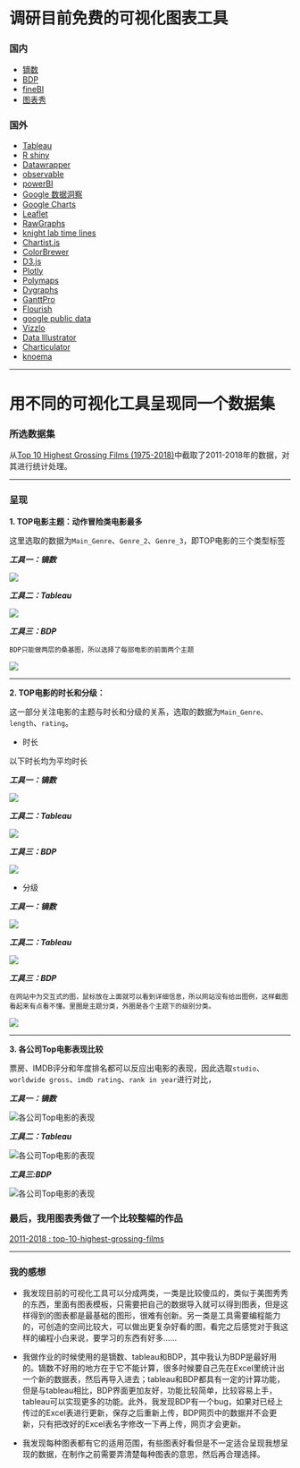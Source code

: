 # 调研目前免费的可视化图表工具

### 国内
- [镝数](https://dydata.io/appv2/#/pages/index/home)
- [BDP](https://me.bdp.cn/home.html)
- [fineBI](https://www.finebi.com/)
- [图表秀](https://www.tubiaoxiu.com/index.html)



### 国外

- [Tableau](https://www.tableau.com/)
- [R shiny](http://shiny.rstudio.com/)
- [Datawrapper](https://www.datawrapper.de/)
- [observable](https://observablehq.com)
- [powerBI](https://powerbi.microsoft.com/zh-cn/get-started/)
- [Google 数据洞察](https://developers.google.cn/datastudio?hl=de)
- [Google Charts](http://www.google-chart.com/2013/04/)
- [Leaflet](https://leafletjs.com/)
- [RawGraphs](https://rawgraphs.io/)
- [knight lab time lines](http://timeline.knightlab.com/)
- [Chartist.js](http://gionkunz.github.io/chartist-js/)
- [ColorBrewer](http://colorbrewer2.org/#type=sequential&scheme=BuGn&n=3)
- [D3.js](https://d3js.org/)
- [Plotly](https://plot.ly/python/)
- [Polymaps](http://polymaps.org/)
- [Dygraphs](http://dygraphs.com/)
- [GanttPro](https://ganttpro.com/)
- [Flourish](https://app.flourish.studio/projects)
- [google public data](https://www.google.com/publicdata/directory?hl=en_US&dl=en_US#!)
- [Vizzlo](https://vizzlo.com/)
- [Data lllustrator](http://data-illustrator.com/)
- [Charticulator](https://charticulator.com/app/index.html)
- [knoema](https://cn.knoema.com/)




___

# 用不同的可视化工具呈现同一个数据集

### 所选数据集

从[Top 10 Highest Grossing Films (1975-2018)](https://www.kaggle.com/bidyutchanda/top-10-highest-grossing-films-19752018/downloads/top-10-highest-grossing-films-19752018.zip/1)中截取了2011-2018年的数据，对其进行统计处理。

___
### 呈现

**1. TOP电影主题：动作冒险类电影最多**


这里选取的数据为`Main_Genre`、`Genre_2`、`Genre_3`，即TOP电影的三个类型标签

***工具一：镝数***

![](https://github.com/starlee1998/homework/blob/master/top%E7%94%B5%E5%BD%B1%E4%B8%BB%E9%A2%98.png)

***工具二：Tableau***

![](https://github.com/starlee1998/homework/blob/master/%E4%B8%89%E4%B8%AA%E4%B8%BB%E8%A6%81%E6%A0%87%E7%AD%BE%E5%88%86%E5%B8%83%E6%83%85%E5%86%B52.png)

***工具三：BDP***

`BDP只能做两层的桑基图，所以选择了每部电影的前面两个主题`

![](https://github.com/starlee1998/homework/blob/master/top%E7%94%B5%E5%BD%B1%E4%B8%BB%E9%A2%983.png)
     
     
    
___
**2. TOP电影的时长和分级：**

这一部分关注电影的主题与时长和分级的关系，选取的数据为`Main_Genre`、`length`、`rating`。

- 时长
   
以下时长均为平均时长
     
***工具一：镝数***

![](https://github.com/starlee1998/homework/blob/master/%E4%B8%BB%E9%A2%98%E4%B8%8E%E6%97%B6%E9%95%BF1.png)

***工具二：Tableau***

![](https://github.com/starlee1998/homework/blob/master/%E4%B8%BB%E9%A2%98%E4%B8%8E%E6%97%B6%E9%95%BF2.png)

***工具三：BDP***

![](https://github.com/starlee1998/homework/blob/master/%E4%B8%BB%E9%A2%98%E4%B8%8E%E6%97%B6%E9%95%BF3.png)
     


- 分级

***工具一：镝数***

![](https://github.com/starlee1998/homework/blob/master/%E4%B8%BB%E9%A2%98%E4%B8%8E%E5%88%86%E7%BA%A71.png)
     
***工具二：Tableau***

![](https://github.com/starlee1998/homework/blob/master/%E4%B8%BB%E9%A2%98%E4%B8%8E%E5%88%86%E7%BA%A72.png)

***工具三：BDP***

`在网站中为交互式的图，鼠标放在上面就可以看到详细信息，所以网站没有给出图例，这样截图看起来有点看不懂。里圈是主题分类，外圈是各个主题下的级别分类。`

![](https://github.com/starlee1998/homework/blob/master/%E4%B8%BB%E9%A2%98%E4%B8%8E%E5%88%86%E7%BA%A73.png)
     
     
___     
**3. 各公司Top电影表现比较**

票房、IMDB评分和年度排名都可以反应出电影的表现，因此选取`studio`、`worldwide gross`、`imdb rating`、`rank in year`进行对比，

***工具一：镝数***

![各公司Top电影的表现](https://github.com/starlee1998/homework/blob/master/%E4%B8%89%E9%A1%B9%E5%B9%B3%E5%9D%87%E5%80%BC.png)
     
***工具二：Tableau***

![各公司Top电影的表现](https://github.com/starlee1998/homework/blob/master/%E4%B8%89%E9%A1%B9%E5%B9%B3%E5%9D%87%E5%80%BC%202.png)
     
***工具三:BDP***

![各公司Top电影的表现](https://github.com/starlee1998/homework/blob/master/%E4%B8%89%E9%A1%B9%E5%B9%B3%E5%9D%87%E5%80%BC3.png)
     


### 最后，我用图表秀做了一个比较整幅的作品

[2011-2018 : top-10-highest-grossing-films](https://www.tubiaoxiu.com/p/s/78a5c69652825aaf.html)

___

### 我的感想

- 我发现目前的可视化工具可以分成两类，一类是比较傻瓜的，类似于美图秀秀的东西，里面有图表模板，只需要把自己的数据导入就可以得到图表，但是这样得到的图表都是最基础的图形，很难有创新。另一类是工具需要编程能力的，可创造的空间比较大，可以做出更复杂好看的图，看完之后感觉对于我这样的编程小白来说，要学习的东西有好多……

- 我做作业的时候使用的是镝数、tableau和BDP，其中我认为BDP是最好用的。镝数不好用的地方在于它不能计算，很多时候要自己先在Excel里统计出一个新的数据表，然后再导入进去；tableau和BDP都具有一定的计算功能，但是与tableau相比，BDP界面更加友好，功能比较简单，比较容易上手，tableau可以实现更多的功能。此外，我发现BDP有一个bug，如果对已经上传过的Excel表进行更新，保存之后重新上传，BDP网页中的数据并不会更新，只有把改好的Excel表名字修改一下再上传，网页才会更新。

- 我发现每种图表都有它的适用范围，有些图表好看但是不一定适合呈现我想呈现的数据，在制作之前需要弄清楚每种图表的意思，然后再合理选择。


     
